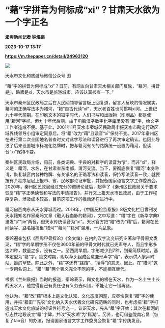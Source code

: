 # “藉”字拼音为何标成“xi”？甘肃天水欲为一个字正名
**澎湃新闻记者 钟煜豪**

**2023-10-17 13:17**

**https://m.thepaper.cn/detail/24963120**

![](https://imagecloud.thepaper.cn/thepaper/image/274/484/942.jpg)

天水市文化和旅游局微信公众号 图

“藉”字的拼音为何标成“xi”？日前，有网友向甘肃天水相关部门反映，“藉河，拼音是ji，路牌是xi，天水市是旅游城市，应该认真核查一下。”

天水市秦州区民政局之后在人民网领导留言板上回复道，留言人反映的情况属实。藉河的正确写法本为耤河，“耤”自古代读“xī”，天水老百姓也习惯叫xi河。上世纪九十年代前期，在印刷文本的铅字时代，人们书写和出版物（印刷品）都是使用“耤河”字样。但九十年代后期，由于电脑汉字数字化字库里没有“耤”字，给文字工作者造成不便。基于此，2001年1月天水市秦城区民政局申报天水市勘定行政区域界线领导小组审定同意后，将“耤”改为“藉”且读音“xī”保持不变。2017年秦州区在进行第二次全国地名普查时又对此字写法和读音进行了再次审定确认。也因此导致了后来设置城市标准化路牌时，把与耤河有关的路牌统一设置为藉河，但读音“xī”保持不变。

秦州区民政局介绍，目前，各类词典、字典的对耤字的读音为“ji”，而非“xī”，释义是：耤河，水名，在甘肃省东南部，渭河支流。当下，要彻底恢复“耤河”本身称谓，恢复城区内各种路牌、有关镇名的正确写法和读音，保持写法读音一致，就要按有关程序层层上报市、省、民政部论证审批，并报备国家语言文字工作委员会。2020年，秦州区民政局经过充分的调研论证后，起草了《秦州区民政局关于要求恢复“藉”字正确读音和写法的申请报告》，并行文上报天水市民政局，由于工作程序复杂，涉及成本较高，目前这项工作的推动还在进行中。

耤河自西向东从天水穿城而过。2019年，《中国纪检监察报》8版文化栏目曾刊发天水籍知名作家秦岭文章《融入我血脉的耤河》，文中写道：“耤”字在《新华字典》里发“ji”“jie”两音，但天水传统读音为“xi”。天水官方把“耤”改为“藉”后，耤河在民间读写、路名播报里“耤河”“藉河”“籍河”混用，一片乱象。

秦岭遍查包括《西周甲骨探论》《金文编》在内的汉字流变研究专著和甲骨原文发现，“耤”字的早期字形不仅在3600年前的甲骨文时代就已先声夺人，而且字形多达21种，数量之多，没有之一。至西周早期，字形减少到7种，到秦简牍时期，基本定型为“耤”字。篆文时期，附以草头组成会意兼形声字“藉”，表示供人祭拜时站、跪的草垫。除此之外，“藉”字还有“践踏”、“凌辱”的意思。因此，在“耤河”这一专用名词上，“耤”“藉”两个表义完全不同的字，不能相互替代。

根据《兰州晨报》当时的报道，秦岭表示，耤文化的根在天水，作为一名土生土长的天水人，他觉得自己有责任也有义务去纠错，不能让它一错再错。

他认为，“耤”改“藉”根本上是文化认知、文化态度问题，应尽快恢复“耤”字的使用，并把“耤田”“先农”文化纳入天水伏羲文化研究范畴的同时，也考虑把“耤”字打造成天水文化旅游的标识性符号之一，认识天水，先从“耤”字开始；其次在耤河的标志性地段设立“耤”字碑，并改“天水湖”为“耤湖”。另外，也可借鉴陇南宕昌（恢复了tan音）的办法，报请国家语言文字工作委员会恢复“耤”字传统发音。